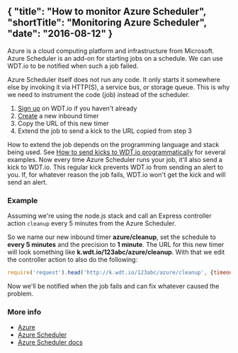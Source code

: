 {
  "title": "How to monitor Azure Scheduler",
  "shortTitle": "Monitoring Azure Scheduler",
  "date": "2016-08-12"
}
---
Azure is a cloud computing platform and infrastructure from Microsoft. Azure Scheduler is an add-on for starting jobs on a schedule. We can use WDT.io to be notified when such a job failed.

Azure Scheduler itself does not run any code. It only starts it somewhere else by invoking it via HTTP(S), a service bus, or storage queue. This is why we need to instrument the code (job) instead of the scheduler.

1. [Sign up](https://wdt.io/signup) on WDT.io if you haven't already
2. [Create](inbound_timer.html) a new inbound timer
3. Copy the URL of this new timer
4. Extend the job to send a kick to the URL copied from step 3

How to extend the job depends on the programming language and stack being used. See [How to send kicks to WDT.io programmatically](programmatic_kicks.html) for several examples. Now every time Azure Scheduler runs your job, it'll also send a kick to WDT.io. This regular kick prevents WDT.io from sending an alert to you. If, for whatever reason the job fails, WDT.io won't get the kick and will send an alert.


### Example

Assuming we're using the node.js stack and call an Express controller action `cleanup` every 5 minutes from the Azure Scheduler.

So we name our new inbound timer **azure/cleanup**, set the schedule to **every 5 minutes** and the precision to **1 minute**. The URL for this new timer will look something like **k.wdt.io/123abc/azure/cleanup**. With that we edit the controller action to also do the following:

```JavaScript
require('request').head('http://k.wdt.io/123abc/azure/cleanup', {timeout: 30000});
```

Now we'll be notified when the job fails and can fix whatever caused the problem.

### More info

- [Azure](https://azure.microsoft.com)
- [Azure Scheduler](https://azure.microsoft.com/en-us/services/scheduler/)
- [Azure Scheduler docs](https://azure.microsoft.com/en-us/documentation/services/scheduler/)
